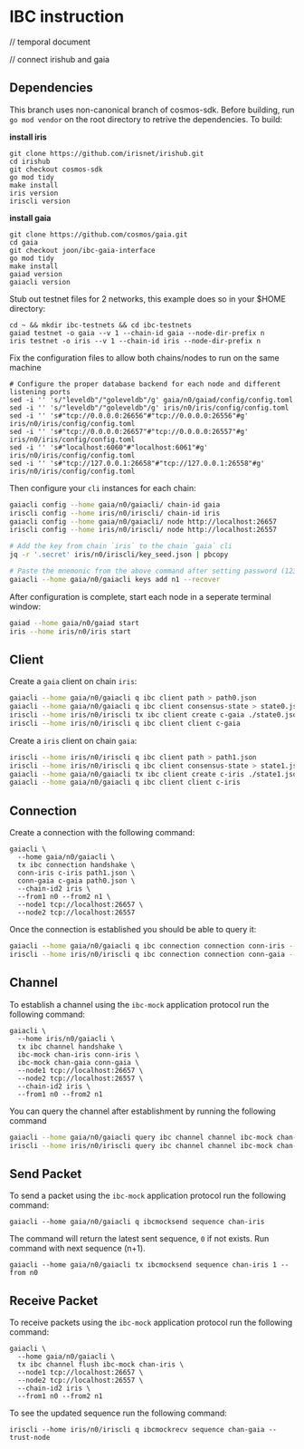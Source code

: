 # IBC instruction

// temporal document

// connect irishub and gaia

## Dependencies

This branch uses non-canonical branch of cosmos-sdk. Before building, run `go mod vendor` on the root directory to retrive the dependencies. To build:

**install iris**
```shell
git clone https://github.com/irisnet/irishub.git
cd irishub
git checkout cosmos-sdk
go mod tidy
make install
iris version
iriscli version
```

**install gaia**
```shell
git clone https://github.com/cosmos/gaia.git
cd gaia
git checkout joon/ibc-gaia-interface
go mod tidy
make install
gaiad version
gaiacli version
```

Stub out testnet files for 2 networks, this example does so in your $HOME directory:

```shell
cd ~ && mkdir ibc-testnets && cd ibc-testnets
gaiad testnet -o gaia --v 1 --chain-id gaia --node-dir-prefix n
iris testnet -o iris --v 1 --chain-id iris --node-dir-prefix n
```

Fix the configuration files to allow both chains/nodes to run on the same machine

```shell
# Configure the proper database backend for each node and different listening ports
sed -i '' 's/"leveldb"/"goleveldb"/g' gaia/n0/gaiad/config/config.toml
sed -i '' 's/"leveldb"/"goleveldb"/g' iris/n0/iris/config/config.toml
sed -i '' 's#"tcp://0.0.0.0:26656"#"tcp://0.0.0.0:26556"#g' iris/n0/iris/config/config.toml
sed -i '' 's#"tcp://0.0.0.0:26657"#"tcp://0.0.0.0:26557"#g' iris/n0/iris/config/config.toml
sed -i '' 's#"localhost:6060"#"localhost:6061"#g' iris/n0/iris/config/config.toml
sed -i '' 's#"tcp://127.0.0.1:26658"#"tcp://127.0.0.1:26558"#g' iris/n0/iris/config/config.toml
```

Then configure your `cli` instances for each chain:

```bash
gaiacli config --home gaia/n0/gaiacli/ chain-id gaia
iriscli config --home iris/n0/iriscli/ chain-id iris
gaiacli config --home gaia/n0/gaiacli/ node http://localhost:26657
iriscli config --home iris/n0/iriscli/ node http://localhost:26557

# Add the key from chain `iris` to the chain `gaia` cli
jq -r '.secret' iris/n0/iriscli/key_seed.json | pbcopy

# Paste the mnemonic from the above command after setting password (12345678)
gaiacli --home gaia/n0/gaiacli keys add n1 --recover
```

After configuration is complete, start each node in a seperate terminal window:

```bash
gaiad --home gaia/n0/gaiad start
iris --home iris/n0/iris start
```

## Client

Create a `gaia` client on chain `iris`:

```bash
gaiacli --home gaia/n0/gaiacli q ibc client path > path0.json
gaiacli --home gaia/n0/gaiacli q ibc client consensus-state > state0.json
iriscli --home iris/n0/iriscli tx ibc client create c-gaia ./state0.json --from n0 -y
iriscli --home iris/n0/iriscli q ibc client client c-gaia
```

Create a `iris` client on chain `gaia`:

```bash
iriscli --home iris/n0/iriscli q ibc client path > path1.json
iriscli --home iris/n0/iriscli q ibc client consensus-state > state1.json
gaiacli --home gaia/n0/gaiacli tx ibc client create c-iris ./state1.json --from n0 -y
gaiacli --home gaia/n0/gaiacli q ibc client client c-iris
```

## Connection

Create a connection with the following command:

```shell
gaiacli \
  --home gaia/n0/gaiacli \
  tx ibc connection handshake \
  conn-iris c-iris path1.json \
  conn-gaia c-gaia path0.json \
  --chain-id2 iris \
  --from1 n0 --from2 n1 \
  --node1 tcp://localhost:26657 \
  --node2 tcp://localhost:26557
```

Once the connection is established you should be able to query it:

```bash
gaiacli --home gaia/n0/gaiacli q ibc connection connection conn-iris --trust-node
iriscli --home iris/n0/iriscli q ibc connection connection conn-gaia --trust-node
```

## Channel

To establish a channel using the `ibc-mock` application protocol run the following command:

```
gaiacli \
  --home iris/n0/gaiacli \
  tx ibc channel handshake \
  ibc-mock chan-iris conn-iris \
  ibc-mock chan-gaia conn-gaia \
  --node1 tcp://localhost:26657 \
  --node2 tcp://localhost:26557 \
  --chain-id2 iris \
  --from1 n0 --from2 n1
```

You can query the channel after establishment by running the following command

```bash
gaiacli --home gaia/n0/gaiacli query ibc channel channel ibc-mock chan-iris --trust-node
iriscli --home iris/n0/iriscli query ibc channel channel ibc-mock chan-gaia --trust-node
```

## Send Packet

To send a packet using the `ibc-mock` application protocol run the following command:

```
gaiacli --home gaia/n0/gaiacli q ibcmocksend sequence chan-iris
```

The command will return the latest sent sequence, `0` if not exists. Run command with next sequence (n+1).

```
gaiacli --home gaia/n0/gaiacli tx ibcmocksend sequence chan-iris 1 --from n0
```

## Receive Packet

To receive packets using the `ibc-mock` application protocol run the following command:

```
gaiacli \
  --home gaia/n0/gaiacli \
  tx ibc channel flush ibc-mock chan-iris \
  --node1 tcp://localhost:26657 \
  --node2 tcp://localhost:26557 \
  --chain-id2 iris \
  --from1 n0 --from2 n1
```

To see the updated sequence run the following command:

```
iriscli --home iris/n0/iriscli q ibcmockrecv sequence chan-gaia --trust-node
```
